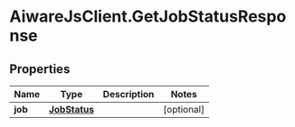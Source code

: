# AiwareJsClient.GetJobStatusResponse

## Properties

Name | Type | Description | Notes
------------ | ------------- | ------------- | -------------
**job** | [**JobStatus**](JobStatus.md) |  | [optional] 


